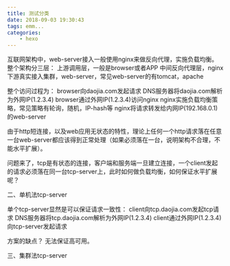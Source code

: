 ```yaml
---
title: 测试分类
date: 2018-09-03 19:30:43
tags: emm...
categories:
	- hexo
---
```


互联网架构中，web-server接入一般使用nginx来做反向代理，实施负载均衡。整个架构分三层：
上游调用层，一般是browser或者APP
中间反向代理层，nginx
下游真实接入集群，web-server，常见web-server的有tomcat，apache
 
整个访问过程为：
browser向daojia.com发起请求
DNS服务器将daojia.com解析为外网IP(1.2.3.4)
browser通过外网IP(1.2.3.4)访问nginx
nginx实施负载均衡策略，常见策略有轮询，随机，IP-hash等
nginx将请求转发给内网IP(192.168.0.1)的web-server
 
由于http短连接，以及web应用无状态的特性，理论上任何一个http请求落在任意一台web-server都应该得到正常处理（如果必须落在一台，说明架构不合理，不能水平扩展）。
 
问题来了，tcp是有状态的连接，客户端和服务端一旦建立连接，一个client发起的请求必须落在同一台tcp-server上，此时如何做负载均衡，如何保证水平扩展呢？
 <!--more-->
二、单机法tcp-server

单个tcp-server显然是可以保证请求一致性：
client向tcp.daojia.com发起tcp请求
DNS服务器将tcp.daojia.com解析为外网IP(1.2.3.4)
client通过外网IP(1.2.3.4)向tcp-server发起请求
 
方案的缺点？
无法保证高可用。
 
三、集群法tcp-server